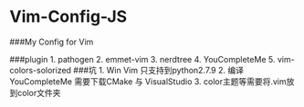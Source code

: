 # Vim-Config-JS
###My Config for Vim

###plugin
	1. pathogen
	2. emmet-vim
	3. nerdtree
	4. YouCompleteMe
	5. vim-colors-solorized
###坑
	1. Win Vim 只支持到python2.7.9
	2. 编译YouCompleteMe 需要下载CMake 与 VisualStudio
	3. color主题等需要将.vim放到color文件夹


